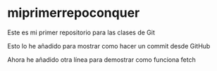 # miprimerrepoconquer
Este es mi primer repositorio para las clases de Git 

Esto lo he añadido para mostrar como hacer un commit desde GitHub

Ahora he añadido otra línea para demostrar como funciona fetch
